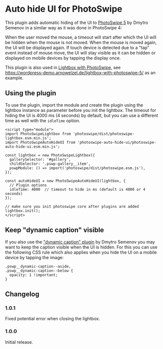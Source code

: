 # Auto hide UI for PhotoSwipe

This plugin adds automatic hiding of the UI to [PhotoSwipe 5](https://github.com/dimsemenov/PhotoSwipe) by Dmytro Semenov in a similar way as it was done in PhotoSwipe 4:

When the user moved the mouse, a timeout will start after which the UI will be hidden when the mouse is not moved. When the mouse is moved again, the UI will be displayed again. If touch device is detected due to a "tap" event instead of mouse move, the UI will stay visible as it can be hidden or displayed on mobile devices by tapping the display once.

This plugin is also used in [Lightbox with PhotoSwipe](https://wordpress.org/plugins/lightbox-photoswipe/), see https://wordpress-demo.arnowelzel.de/lightbox-with-photoswipe-5/ as an example.

## Using the plugin

To use the plugin, import the module and create the plugin using the lightbox instance as parameter before you init the lightbox. The timeout for hiding the UI is 4000 ms (4 seconds) by default, but you can use a different time as well with the `idleTime` option.

```
<script type="module">
import PhotoSwipeLightbox from 'photoswipe/dist/photoswipe-lightbox.esm.min.js';
import PhotoSwipeAutoHideUI from 'photoswipe-auto-hide-ui/photoswipe-auto-hide-ui.esm.min.js';

const lightbox = new PhotoSwipeLightbox({
  gallerySelector: '#gallery',
  childSelector: '.pswp-gallery__item',
  pswpModule: () => import('photoswipe/dist/photoswipe.esm.js'),
});

const autoHideUI = new PhotoSwipeAutoHideUI(lightbox, {
  // Plugin options
  idleTime: 4000  // timeout to hide in ms (default is 4000 or 4 seconds)
});

// make sure you init photoswipe core after plugins are added
lightbox.init();
</script>
```

## Keep "dynamic caption" visible

If you also use the ["dynamic caption" plugin](https://github.com/dimsemenov/photoswipe-dynamic-caption-plugin) by Dmytro Semenov you may want to keep the caption visible when the UI is hidden. For this you can use the following CSS rule which also applies when you hide the UI on a mobile device by tapping the image:

```
.pswp__dynamic-caption--aside,
.pswp__dynamic-caption--below {
  opacity: 1 !important;
}
```

## Changelog

### 1.0.1

Fixed potential error when closing the lightbox.

### 1.0.0

Initial release.
